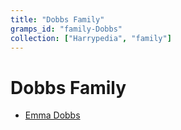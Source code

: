 ```yaml
---
title: "Dobbs Family"
gramps_id: "family-Dobbs"
collection: ["Harrypedia", "family"]
---
```


# Dobbs Family

- [Emma Dobbs](/Harrypedia/people/Dobbs/Emma/)

